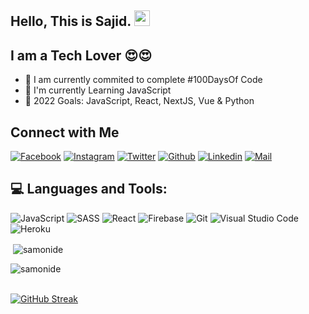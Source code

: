 <!-- welcome message -->
<h2>Hello, This is Sajid. <img src="https://media.giphy.com/media/hvRJCLFzcasrR4ia7z/giphy.gif" width="25px"> </h2>

###

## I am a Tech Lover 😍😍

- 📙 I am currently commited to complete #100DaysOf Code
- 🌱 I'm currently Learning JavaScript
- 🎯 2022 Goals: JavaScript, React, NextJS, Vue & Python

## Connect with Me

[![Facebook](https://img.shields.io/badge/Facebook-1877F2?style=for-the-badge&logo=facebook&logoColor=white)](https://www.facebook.com/samonide/)
[![Instagram](https://img.shields.io/badge/Instagram-E4405F?style=for-the-badge&logo=instagram&logoColor=white)](https://www.instagram.com/samonide/)
[![Twitter](https://img.shields.io/badge/Twitter-1DA1F2?style=for-the-badge&logo=twitter&logoColor=white)](https://twitter.com/thesamonide)
[![Github](https://img.shields.io/badge/GitHub-100000?style=for-the-badge&logo=github&logoColor=white)](https://github.com/samonide)
[![Linkedin](https://img.shields.io/badge/LinkedIn-0077B5?style=for-the-badge&logo=linkedin&logoColor=white)](https://www.linkedin.com/in/samonide/)
[![Mail](https://img.shields.io/badge/Gmail-D14836?style=for-the-badge&logo=gmail&logoColor=white)](mailto:itzsamonide@gmail.com)



## 💻 Languages and Tools:

![JavaScript](https://img.shields.io/badge/JavaScript-F7DF1E?style=for-the-badge&logo=javascript&logoColor=black)
![SASS](https://img.shields.io/badge/Sass-CC6699?style=for-the-badge&logo=sass&logoColor=white)
![React](https://img.shields.io/badge/React-20232A?style=for-the-badge&logo=react&logoColor=61DAFB)
![Firebase](https://img.shields.io/badge/firebase-ffca28?style=for-the-badge&logo=firebase&logoColor=black)
![Git](https://img.shields.io/badge/Git-F05032?style=for-the-badge&logo=git&logoColor=white)
![Visual Studio Code](https://img.shields.io/badge/Visual_Studio_Code-0078D4?style=for-the-badge&logo=visual%20studio%20code&logoColor=white)
![Heroku](https://img.shields.io/badge/Heroku-430098?style=for-the-badge&logo=heroku&logoColor=white)


<p>&nbsp;<img align="center" src="https://github-readme-stats.vercel.app/api?username=samonide&show_icons=true&theme=cobalt&title_color=3cb480&locale=en" alt="samonide" /></p>

<p><img align="left" src="https://github-readme-stats.vercel.app/api/top-langs?username=samonide&show_icons=true&theme=cobalt&title_color=3cb480&locale=en&layout=compact" alt="samonide" /></p> <br>

<br>

[![GitHub Streak](https://github-readme-streak-stats.herokuapp.com?user=samonide&theme=react&date_format=M%20j%5B%2C%20Y%5D)](https://git.io/streak-stats)
